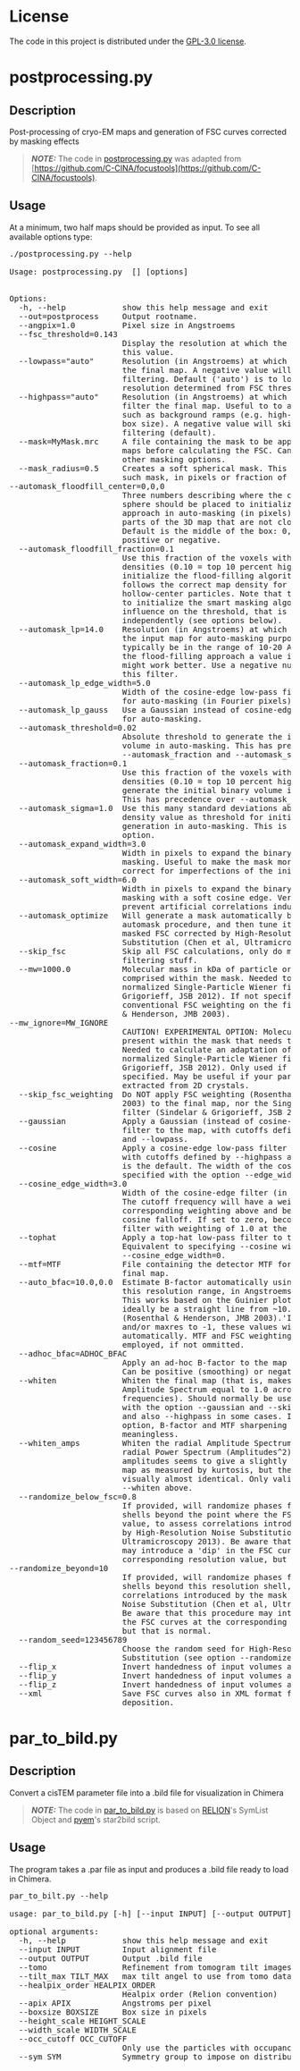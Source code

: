 # License

The code in this project is distributed under the [GPL-3.0 license](LICENSE).

# postprocessing.py

## Description

Post-processing of cryo-EM maps and generation of FSC curves corrected by masking effects

> **_NOTE:_**  The code in [postprocessing.py](postprocessing.py) was adapted from [https://github.com/C-CINA/focustools](https://github.com/C-CINA/focustools).

## Usage

At a minimum, two half maps should be provided as input. To see all available options type:

<pre>
./postprocessing.py --help

Usage: postprocessing.py <half-map1> [<half-map2>] [options]


Options:
  -h, --help            show this help message and exit
  --out=postprocess     Output rootname.
  --angpix=1.0          Pixel size in Angstroems
  --fsc_threshold=0.143
                        Display the resolution at which the FSC curve crosses
                        this value.
  --lowpass="auto"      Resolution (in Angstroems) at which to low-pass filter
                        the final map. A negative value will skip low-pass
                        filtering. Default ('auto') is to low-pass at
                        resolution determined from FSC threshold.
  --highpass="auto"     Resolution (in Angstroems) at which to high-pass
                        filter the final map. Useful to to attenuate artefacts
                        such as background ramps (e.g. high-pass at 2/3 of the
                        box size). A negative value will skip high-pass
                        filtering (default).
  --mask=MyMask.mrc     A file containing the mask to be applied to the half-
                        maps before calculating the FSC. Can be combined with
                        other masking options.
  --mask_radius=0.5     Creates a soft spherical mask. This is the radius of
                        such mask, in pixels or fraction of the box size. Can
--automask_floodfill_center=0,0,0
                        Three numbers describing where the center of the
                        sphere should be placed to initialize flood-filling
                        approach in auto-masking (in pixels). Useful to mask
                        parts of the 3D map that are not close to the center.
                        Default is the middle of the box: 0,0,0. Can be
                        positive or negative.
  --automask_floodfill_fraction=0.1
                        Use this fraction of the voxels with the highest
                        densities (0.10 = top 10 percent highest densities) to
                        initialize the flood-filling algorithm. Typically
                        follows the correct map density for capsid-like or
                        hollow-center particles. Note that this is only used
                        to initialize the smart masking algorithm and has no
                        influence on the threshold, that is defined
                        independently (see options below).
  --automask_lp=14.0    Resolution (in Angstroems) at which to low-pass filter
                        the input map for auto-masking purposes. Should
                        typically be in the range of 10-20 A. However if using
                        the flood-filling approach a value in the range 5-10 A
                        might work better. Use a negative number to disable
                        this filter.
  --automask_lp_edge_width=5.0
                        Width of the cosine-edge low-pass filter to be used
                        for auto-masking (in Fourier pixels).
  --automask_lp_gauss   Use a Gaussian instead of cosine-edge low-pass filter
                        for auto-masking.
  --automask_threshold=0.02
                        Absolute threshold to generate the initial binary
                        volume in auto-masking. This has precedence over
                        --automask_fraction and --automask_sigma.
  --automask_fraction=0.1
                        Use this fraction of the voxels with the highest
                        densities (0.10 = top 10 percent highest densities) to
                        generate the initial binary volume in auto-masking.
                        This has precedence over --automask_sigma.
  --automask_sigma=1.0  Use this many standard deviations above the mean
                        density value as threshold for initial binary volume
                        generation in auto-masking. This is the default
                        option.
  --automask_expand_width=3.0
                        Width in pixels to expand the binary mask in auto-
                        masking. Useful to make the mask more generous and
                        correct for imperfections of the initial binarization.
  --automask_soft_width=6.0
                        Width in pixels to expand the binary mask in auto-
                        masking with a soft cosine edge. Very important to
                        prevent artificial correlations induced by the mask.
  --automask_optimize   Will generate a mask automatically based on the
                        automask procedure, and then tune it to optimize the
                        masked FSC corrected by High-Resolution Noise
                        Substitution (Chen et al, Ultramicroscopy 2013)
  --skip_fsc            Skip all FSC calculations, only do masking and
                        filtering stuff.
  --mw=1000.0           Molecular mass in kDa of particle or helical segment
                        comprised within the mask. Needed to calculate volume-
                        normalized Single-Particle Wiener filter (Sindelar &
                        Grigorieff, JSB 2012). If not specified, will do
                        conventional FSC weighting on the final map (Rosenthal
                        & Henderson, JMB 2003).
--mw_ignore=MW_IGNORE
                        CAUTION! EXPERIMENTAL OPTION: Molecular mass in kDa
                        present within the mask that needs to be ignored.
                        Needed to calculate an adaptation of the volume-
                        normalized Single-Particle Wiener filter (Sindelar &
                        Grigorieff, JSB 2012). Only used if --mw is also
                        specified. May be useful if your particles are
                        extracted from 2D crystals.
  --skip_fsc_weighting  Do NOT apply FSC weighting (Rosenthal & Henderson, JMB
                        2003) to the final map, nor the Single-Particle Wiener
                        filter (Sindelar & Grigorieff, JSB 2012).
  --gaussian            Apply a Gaussian (instead of cosine-edge) low-pass
                        filter to the map, with cutoffs defined by --highpass
                        and --lowpass.
  --cosine              Apply a cosine-edge low-pass filter to the final map,
                        with cutoffs defined by --highpass and --lowpass. This
                        is the default. The width of the cosine edge can be
                        specified with the option --edge_width.
  --cosine_edge_width=3.0
                        Width of the cosine-edge filter (in Fourier pixels).
                        The cutoff frequency will have a weight of 0.5, with
                        corresponding weighting above and below following the
                        cosine falloff. If set to zero, becomes a top-hat
                        filter with weighting of 1.0 at the cutoff frequency.
  --tophat              Apply a top-hat low-pass filter to the final map.
                        Equivalent to specifying --cosine with
                        --cosine_edge_width=0.
  --mtf=MTF             File containing the detector MTF for sharpening of the
                        final map.
  --auto_bfac=10.0,0.0  Estimate B-factor automatically using information in
                        this resolution range, in Angstroems (lowres,highres).
                        This works based on the Guinier plot, which should
                        ideally be a straight line from ~10.0 A and beyond
                        (Rosenthal & Henderson, JMB 2003).'If you set lowres
                        and/or maxres to -1, these values will be calculated
                        automatically. MTF and FSC weighting information are
                        employed, if not ommitted.
  --adhoc_bfac=ADHOC_BFAC
                        Apply an ad-hoc B-factor to the map (in Angstroems^2).
                        Can be positive (smoothing) or negative (sharpening).
  --whiten              Whiten the final map (that is, makes the radial
                        Amplitude Spectrum equal to 1.0 across all
                        frequencies). Should normally be used in combination
                        with the option --gaussian and --skip_fsc_weighting,
                        and also --highpass in some cases. If using this
                        option, B-factor and MTF sharpening become
                        meaningless.
  --whiten_amps         Whiten the radial Amplitude Spectrum instead of the
                        radial Power Spectrum (Amplitudes^2). Whitening
                        amplitudes seems to give a slightly more peaky (sharp)
                        map as measured by kurtosis, but the results are
                        visually almost identical. Only valid if using option
                        --whiten above.
  --randomize_below_fsc=0.8
                        If provided, will randomize phases for all Fourier
                        shells beyond the point where the FSC drops below this
                        value, to assess correlations introduced by the mask
                        by High-Resolution Noise Substitution (Chen et al,
                        Ultramicroscopy 2013). Be aware that this procedure
                        may introduce a 'dip' in the FSC curves at the
                        corresponding resolution value, but that is normal.
--randomize_beyond=10
                        If provided, will randomize phases for all Fourier
                        shells beyond this resolution shell, to assess
                        correlations introduced by the mask by High-Resolution
                        Noise Substitution (Chen et al, Ultramicroscopy 2013).
                        Be aware that this procedure may introduce a 'dip' in
                        the FSC curves at the corresponding resolution value,
                        but that is normal.
  --random_seed=123456789
                        Choose the random seed for High-Resolution Noise
                        Substitution (see option --randomize_below_fsc above)
  --flip_x              Invert handedness of input volumes along the X axis.
  --flip_y              Invert handedness of input volumes along the Y axis.
  --flip_z              Invert handedness of input volumes along the Z axis.
  --xml                 Save FSC curves also in XML format for EMDB
                        deposition.
</pre>

# par_to_bild.py

## Description

Convert a cisTEM parameter file into a .bild file for visualization in Chimera

> **_NOTE:_**  The code in [par_to_bild.py](par_to_bild.py) is based on [RELION](https://github.com/3dem/relion)'s SymList Object and [pyem](https://github.com/asarnow/pyem)'s star2bild script.

## Usage

The program takes a .par file as input and produces a .bild file ready to load in Chimera.

<pre>
par_to_bilt.py --help

usage: par_to_bild.py [-h] [--input INPUT] [--output OUTPUT] [--tomo] [--tilt_max TILT_MAX] [--healpix_order HEALPIX_ORDER] [--apix APIX] [--boxsize BOXSIZE] [--height_scale HEIGHT_SCALE] [--width_scale WIDTH_SCALE] [--occ_cutoff OCC_CUTOFF] [--sym SYM]

optional arguments:
  -h, --help            show this help message and exit
  --input INPUT         Input alignment file
  --output OUTPUT       Output .bild file
  --tomo                Refinement from tomogram tilt images
  --tilt_max TILT_MAX   max tilt angel to use from tomo data
  --healpix_order HEALPIX_ORDER
                        Healpix order (Relion convention)
  --apix APIX           Angstroms per pixel
  --boxsize BOXSIZE     Box size in pixels
  --height_scale HEIGHT_SCALE
  --width_scale WIDTH_SCALE
  --occ_cutoff OCC_CUTOFF
                        Only use the particles with occupancy above this threshold
  --sym SYM             Symmetry group to impose on distribution (Relion conventions)
</pre>
